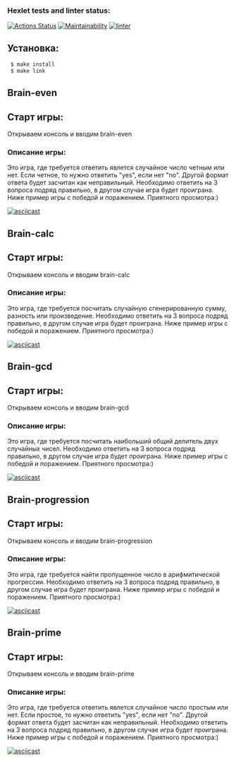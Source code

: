### Hexlet tests and linter status:

[![Actions Status](https://github.com/Rosh95/frontend-project-lvl1/workflows/hexlet-check/badge.svg)](https://github.com/Rosh95/frontend-project-lvl1/actions)
[![Maintainability](https://api.codeclimate.com/v1/badges/e2b012bddf33aa0430dc/maintainability)](https://codeclimate.com/github/Rosh95/frontend-project-lvl1/maintainability)
[![linter](https://github.com/Rosh95/frontend-project-lvl1/workflows/linter/badge.svg)](https://github.com/Rosh95/frontend-project-lvl1/actions/workflows/linter.yml)

## Установка:
```javascript
 $ make install 
 $ make link 
```
## Brain-even

## Старт игры:
<p> Открываем консоль и вводим brain-even </p>

### Описание игры:

Это игра, где требуется ответить явлется случайное число четным или нет. Если четное, то нужно ответить "yes", eсли нет "no". Другой формат ответа будет засчитан как неправильный.
Необходимо ответить на 3 вопроса подряд правильно, в другом случае игра будет проиграна. Ниже пример игры с победой и поражением. Приятного просмотра:)

[![asciicast](https://asciinema.org/a/396783.svg)](https://asciinema.org/a/396783)

## Brain-calc

## Старт игры:
<p> Открываем консоль и вводим brain-calc </p>

### Описание игры:

Это игра, где требуется посчитать случайную сгенерированную сумму, разность или произведение.
Необходимо ответить на 3 вопроса подряд правильно, в другом случае игра будет проиграна. Ниже пример игры с победой и поражением. Приятного просмотра:)

[![asciicast](https://asciinema.org/a/396812.svg)](https://asciinema.org/a/396812)

## Brain-gcd

## Старт игры:
<p> Открываем консоль и вводим brain-gcd </p>

### Описание игры:

Это игра, где требуется посчитать наибольший общий делитель двух случайных чисел.
Необходимо ответить на 3 вопроса подряд правильно, в другом случае игра будет проиграна. Ниже пример игры с победой и поражением. Приятного просмотра:)

[![asciicast](https://asciinema.org/a/396816.svg)](https://asciinema.org/a/396816)

## Brain-progression

## Старт игры:
<p> Открываем консоль и вводим brain-progression </p>

### Описание игры:

Это игра, где требуется найти пропущенное число в арифмитической прогрессии.
Необходимо ответить на 3 вопроса подряд правильно, в другом случае игра будет проиграна. Ниже пример игры с победой и поражением. Приятного просмотра:)

[![asciicast](https://asciinema.org/a/396838.svg)](https://asciinema.org/a/396838)

## Brain-prime

## Старт игры:
<p> Открываем консоль и вводим brain-prime </p>

### Описание игры:

Это игра, где требуется ответить явлется случайное число простым или нет. Если простое, то нужно ответить "yes", eсли нет "no". Другой формат ответа будет засчитан как неправильный.
Необходимо ответить на 3 вопроса подряд правильно, в другом случае игра будет проиграна. Ниже пример игры с победой и поражением. Приятного просмотра:)

[![asciicast](https://asciinema.org/a/396846.svg)](https://asciinema.org/a/396846)
